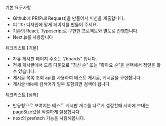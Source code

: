 기본 요구사항

- Github에 PR(Pull Request)을 만들어서 미션을 제출합니다.
- 피그마 디자인에 맞게 페이지를 만들어 주세요.
- 기존의 React, Typescript로 구현한 프로젝트와 별도로 진행합니다.
- Next.js를 사용합니다

체크리스트 [기본]

- 자유 게시판 페이지 주소는 “/boards” 입니다.
- 전체 게시글에서 드롭 다운으로 “최신 순” 또는 “좋아요 순”을 선택해서 정렬을 할 수 있습니다.
- 게시글 목록 조회 api를 사용하여 베스트 게시글, 게시글을 구현합니다.
- 게시글 title에 검색어가 일부 포함되면 검색이 됩니다.

체크리스트 [심화]

- 반응형으로 보여지는 베스트 게시판 개수를 다르게 설정할때 서버에 보내는 pageSize값을 적절하게 설정합니다.
- next의 prefetch 기능을 사용해봅니다.
